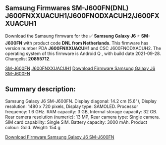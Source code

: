 <h2>Samsung Firmwares SM-J600FN(DNL) J600FNXXUACUH1/J600FNODXACUH2/J600FXXUACUH1</h2>
Download the Samsung firmware for the ✅ <strong>Samsung Galaxy J6 </strong> ⭐ <strong>SM-J600FN</strong> with product code <strong>DNL</strong> <strong> from Netherlands</strong>. This firmware has version number PDA <strong>J600FNXXUACUH1</strong> and CSC J600FNODXACUH2. The operating system of this firmware is Android Q , with build date 2021-09-28. Changelist <strong>20855712</strong>.


[SM-J600FN](https://samfirm.shop/samsung/model/SM-J600FN)
[J600FNXXUACUH1](https://samfirm.shop/samsung/pda/J600FNXXUACUH1)
[Download Firmware Samsung Galaxy J6 SM-J600FN](https://samfirm.shop/samsung/firmware/460601)
<h2>Summary description:</h2>
<p>Samsung Galaxy J6 SM-J600FN. Display diagonal: 14.2 cm (5.6"), Display resolution: 1480 x 720 pixels, Display type: SAMOLED. Processor frequency: 1.6 GHz. RAM capacity: 3 GB, Internal storage capacity: 32 GB. Rear camera resolution (numeric): 13 MP, Rear camera type: Single camera. SIM card capability: Single SIM. Battery capacity: 3000 mAh. Product colour: Gold. Weight: 154 g</p>


[Download Firmware Samsung Galaxy J6 SM-J600FN](https://samfirm.shop/samsung/firmware/460601)
